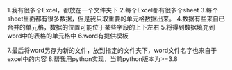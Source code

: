 1.我有很多个Excel，都放在一个文件夹下
2.每个Excel都有很多个sheet
3.每个sheet里面都有很多数据，但是我只取重要的单元格数据出来。
4.数据有些来自已合并的单元格，数据的位置可能位于某些字段的上下左右
5.将得到数据填充到word中的表格的单元格中
6.word有提供模板

7.最后将word另存为新的文件，放到指定的文件夹下，word文件名字也来自于excel中的内容
8.帮我用python实现，当前python版本为>=3.8